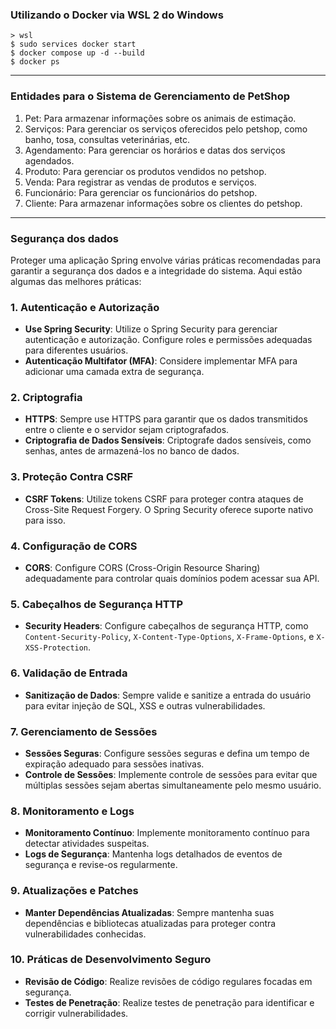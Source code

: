 ### Utilizando o Docker via WSL 2 do Windows

```
> wsl
$ sudo services docker start
$ docker compose up -d --build
$ docker ps
```

--- 

### Entidades para o Sistema de Gerenciamento de PetShop

1. Pet: Para armazenar informações sobre os animais de estimação.
2. Serviços: Para gerenciar os serviços oferecidos pelo petshop, como banho, tosa, consultas veterinárias, etc.
3. Agendamento: Para gerenciar os horários e datas dos serviços agendados.
4. Produto: Para gerenciar os produtos vendidos no petshop.
5. Venda: Para registrar as vendas de produtos e serviços.
6. Funcionário: Para gerenciar os funcionários do petshop.
7. Cliente: Para armazenar informações sobre os clientes do petshop.

---

### Segurança dos dados

Proteger uma aplicação Spring envolve várias práticas recomendadas para garantir a segurança dos dados e a integridade
do sistema. Aqui estão algumas das melhores práticas:

### 1. **Autenticação e Autorização**

- **Use Spring Security**: Utilize o Spring Security para gerenciar autenticação e autorização. Configure roles e
  permissões adequadas para diferentes usuários.
- **Autenticação Multifator (MFA)**: Considere implementar MFA para adicionar uma camada extra de segurança.

### 2. **Criptografia**

- **HTTPS**: Sempre use HTTPS para garantir que os dados transmitidos entre o cliente e o servidor sejam criptografados.
- **Criptografia de Dados Sensíveis**: Criptografe dados sensíveis, como senhas, antes de armazená-los no banco de
  dados.

### 3. **Proteção Contra CSRF**

- **CSRF Tokens**: Utilize tokens CSRF para proteger contra ataques de Cross-Site Request Forgery. O Spring Security
  oferece suporte nativo para isso.

### 4. **Configuração de CORS**

- **CORS**: Configure CORS (Cross-Origin Resource Sharing) adequadamente para controlar quais domínios podem acessar sua
  API.

### 5. **Cabeçalhos de Segurança HTTP**

- **Security Headers**: Configure cabeçalhos de segurança HTTP,
  como `Content-Security-Policy`, `X-Content-Type-Options`, `X-Frame-Options`, e `X-XSS-Protection`.

### 6. **Validação de Entrada**

- **Sanitização de Dados**: Sempre valide e sanitize a entrada do usuário para evitar injeção de SQL, XSS e outras
  vulnerabilidades.

### 7. **Gerenciamento de Sessões**

- **Sessões Seguras**: Configure sessões seguras e defina um tempo de expiração adequado para sessões inativas.
- **Controle de Sessões**: Implemente controle de sessões para evitar que múltiplas sessões sejam abertas
  simultaneamente pelo mesmo usuário.

### 8. **Monitoramento e Logs**

- **Monitoramento Contínuo**: Implemente monitoramento contínuo para detectar atividades suspeitas.
- **Logs de Segurança**: Mantenha logs detalhados de eventos de segurança e revise-os regularmente.

### 9. **Atualizações e Patches**

- **Manter Dependências Atualizadas**: Sempre mantenha suas dependências e bibliotecas atualizadas para proteger contra
  vulnerabilidades conhecidas.

### 10. **Práticas de Desenvolvimento Seguro**

- **Revisão de Código**: Realize revisões de código regulares focadas em segurança.
- **Testes de Penetração**: Realize testes de penetração para identificar e corrigir vulnerabilidades.

